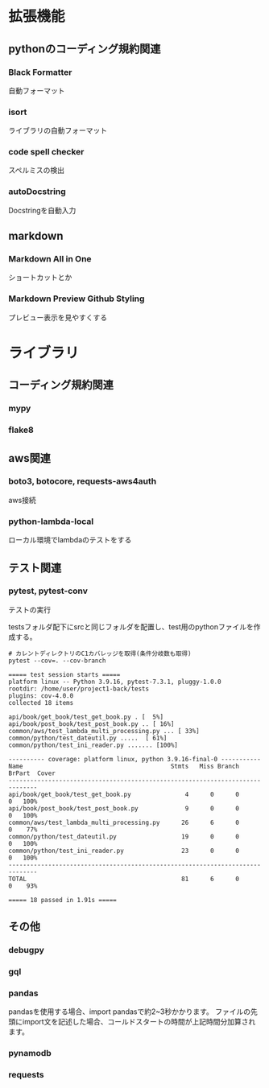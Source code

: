 # 拡張機能
## pythonのコーディング規約関連
### Black Formatter
自動フォーマット
### isort
ライブラリの自動フォーマット
### code spell checker
スペルミスの検出
### autoDocstring
Docstringを自動入力

## markdown
### Markdown All in One
ショートカットとか
### Markdown Preview Github Styling
プレビュー表示を見やすくする

# ライブラリ
## コーディング規約関連
### mypy
### flake8

## aws関連
### boto3, botocore, requests-aws4auth
aws接続

### python-lambda-local
ローカル環境でlambdaのテストをする

## テスト関連
### pytest, pytest-conv
テストの実行

testsフォルダ配下にsrcと同じフォルダを配置し、test用のpythonファイルを作成する。

```
# カレントディレクトリのC1カバレッジを取得(条件分岐数も取得)
pytest --cov=. --cov-branch

===== test session starts =====
platform linux -- Python 3.9.16, pytest-7.3.1, pluggy-1.0.0
rootdir: /home/user/project1-back/tests
plugins: cov-4.0.0
collected 18 items

api/book/get_book/test_get_book.py . [  5%]
api/book/post_book/test_post_book.py .. [ 16%]
common/aws/test_lambda_multi_processing.py ... [ 33%]
common/python/test_dateutil.py .....  [ 61%]
common/python/test_ini_reader.py ....... [100%]

---------- coverage: platform linux, python 3.9.16-final-0 -----------
Name                                         Stmts   Miss Branch BrPart  Cover
------------------------------------------------------------------------------
api/book/get_book/test_get_book.py               4      0      0      0   100%
api/book/post_book/test_post_book.py             9      0      0      0   100%
common/aws/test_lambda_multi_processing.py      26      6      0      0    77%
common/python/test_dateutil.py                  19      0      0      0   100%
common/python/test_ini_reader.py                23      0      0      0   100%
------------------------------------------------------------------------------
TOTAL                                           81      6      0      0    93%

===== 18 passed in 1.91s =====
```

## その他
### debugpy

### gql

### pandas
pandasを使用する場合、import pandasで約2~3秒かかります。
ファイルの先頭にimport文を記述した場合、コールドスタートの時間が上記時間分加算されます。

### pynamodb

### requests
